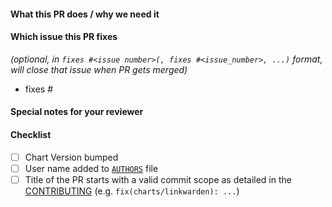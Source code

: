 <!--
Thank you for contributing to fmjstudios/helm.
Before you submit this pull request we'd like to make sure you are aware of our technical requirements and best practices:

* https://github.com/fmjstudios/helm/blob/main/docs/CONTRIBUTING.md
* https://helm.sh/docs/chart_best_practices/

For a quick overview across what we will look at reviewing your PR, please read our review guidelines:

* https://github.com/helm/charts/blob/master/REVIEW_GUIDELINES.md

Following our best practices right from the start will accelerate the review process and help get your pull request merged quicker.

When updates to your pull request are requested, please add new commits and do not squash the history.
This will make it easier to identify new changes.
The pull request will be squashed anyways when it is merged.
Thanks.

For fast(er) feedback, please @-mention maintainers that are listed in the Chart.yaml file. Please note we cannot ensure
a fast response time and as such you are at the mercy of said maintainers time constraints.

Please make sure you test your changes before you push them.
Once the pull request is opened, GitHub Actions will run across your changes and do some initial checks and linting.
These checks run very quickly. Please check the results.
If you are contributing to this repository for the first time, a maintainer will need to approve those checks to run.
They are automatically requested as reviewers and will approve the workflows or ask you for changes once they get to it.

We would like these checks to pass before we even continue reviewing your changes.
-->

<!-- markdownlint-disable MD041 -->

#### What this PR does / why we need it

#### Which issue this PR fixes

_(optional, in `fixes #<issue number>(, fixes #<issue_number>, ...)` format, will close that issue when PR gets merged)_

- fixes #

#### Special notes for your reviewer

#### Checklist

<!-- [Place an '[x]' (no spaces) in all applicable fields. Please remove unrelated fields.] -->

- [ ] Chart Version bumped
- [ ] User name added to [`AUTHORS`](AUTHORS) file
- [ ] Title of the PR starts with a valid commit scope as detailed in the [CONTRIBUTING](../docs/CONTRIBUTING.md) (e.g.
      `fix(charts/linkwarden): ...`)
